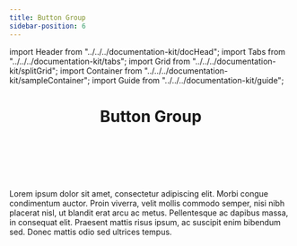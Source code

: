 ```yaml
--- 
title: Button Group 
sidebar-position: 6
---
```

import Header from "../../../documentation-kit/docHead";
import Tabs from "../../../documentation-kit/tabs";
import Grid from "../../../documentation-kit/splitGrid";
import Container from "../../../documentation-kit/sampleContainer";
import Guide from "../../../documentation-kit/guide";


# <Header>Button Group</Header>

<!-- Description of component -->
<p className="font-xs font-light font--subhead">
Lorem ipsum dolor sit amet, consectetur adipiscing elit. Morbi congue condimentum auctor. Proin viverra, velit mollis commodo semper, nisi nibh placerat nisl, ut blandit erat arcu ac metus. Pellentesque ac dapibus massa, in consequat elit. Praesent mattis risus ipsum, ac suscipit enim bibendum sed. Donec mattis odio sed ultrices tempus. 
</p>


<!-- Live Example of component import live component above-->

<Container>

</Container>


<!-- Tabs between design & implementation change path if -->
<Tabs relatedUrl="design-docs/uncategorized/button-group"/>

